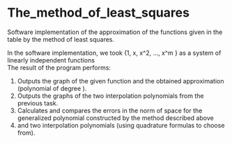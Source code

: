 # The_method_of_least_squares  
Software implementation of the approximation of the functions given in the table by the method of least squares.  
  
In the software implementation, we took {1, x, x^2, ..., x^m } as a system of linearly independent functions  
The result of the program performs:  
1. Outputs the graph of the given function and the obtained approximation (polynomial of degree ).  
2. Outputs the graphs of the two interpolation polynomials from the previous task.  
3. Calculates and compares the errors in the norm of space for the generalized polynomial constructed by the method described above  
4. and two interpolation polynomials (using quadrature formulas to choose from).  
